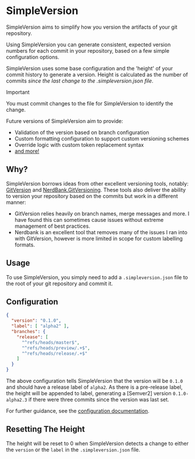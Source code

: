 SimpleVersion
=============

SimpleVersion aims to simplify how you version the artifacts of your git repository.

Using SimpleVersion you can generate consistent, expected version numbers for
each commit in your repository, based on a few simple configuration options.

SimpleVersion uses some base configuration and the 'height' of your commit history
to generate a version.  Height is calculated as the number of commits _since the
last change to the .simpleversion.json file_.

> [!IMPORTANT]
> You must commit changes to the file for SimpleVersion to identify the change.

Future versions of SimpleVersion aim to provide:
+ Validation of the version based on branch configuration
+ Custom formatting configuration to support custom versioning schemes
+ Override logic with custom token replacement syntax
+ [and more!][FeatureBacklog]

Why?
----

SimpleVersion borrows ideas from other excellent versioning tools, notably:
[GitVersion] and [NerdBank.GitVersioning][NerdBank]. These tools also deliver
the ability to version your repository based on the commits but work in a
different manner:
+ GitVersion relies heavily on branch names, merge messages and more. I have found this
can sometimes cause issues without extreme management of best practices.
+ Nerdbank is an excellent tool that removes many of the issues I ran into with
GitVersion, however is more limited in scope for custom labelling formats.

Usage
-----

To use SimpleVersion, you simply need to add a `.simpleversion.json` file to the
root of your git repository and commit it.

## Configuration

```json
{
  "version": "0.1.0",
  "label": [ "alpha2" ],
  "branches": {
    "release": [
      "^refs/heads/master$",
      "^refs/heads/preview/.+$",
      "^refs/heads/release/.+$"
    ]
  }
}
```
The above configuration tells SimpleVersion that the version will be `0.1.0` and
should have a release label of `alpha2`.  As there is a pre-release label, the
height will be appended to label, generating a [Semver2] version `0.1.0-alpha2.3`
if there were three commits since the version was last set.

For further guidance, see the [configuration documentation][ConfigDoc].

Resetting The Height
--------------------

The height will be reset to 0 when SimpleVersion detects a change to either the
`version` or the `label` in the `.simpleversion.json` file.

[GitVersion]:     https://github.com/GitTools/GitVersion
[NerdBank]:       https://github.com/aarnott/Nerdbank.GitVersioning
[ConfigDoc]:      /articles/configuration.html
[FeatureBacklog]: https://github.com/kieranties/simpleversion/issues?q=is%3Aissue+is%3Aopen+label%3A%22%3Asparkles%3A+feature%22